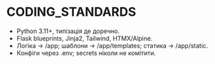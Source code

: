 ﻿# CODING_STANDARDS

- Python 3.11+, типізація де доречно.
- Flask blueprints, Jinja2, Tailwind, HTMX/Alpine.
- Логіка → /app; шаблони → /app/templates; статика → /app/static.
- Конфіги через .env; secrets ніколи не комітити.
